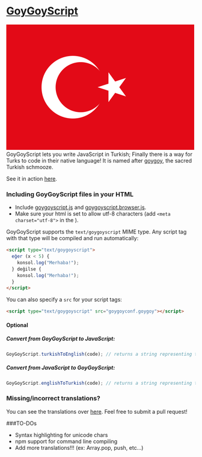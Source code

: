 [GoyGoyScript](http://emirkarsiyakali.kd.io/goygoyscript)
==========
![Turkish Flag](/assets/img/flag.png)  
GoyGoyScript lets you write JavaScript in Turkish; Finally there is a way for Turks to code in their native language!
It is named after [goygoy](https://eksisozluk.com/goygoy--91713), the sacred Turkish schmooze.

See it in action [here](http://emirkarsiyakali.kd.io/goygoyscript). 
### Including GoyGoyScript files in your HTML

- Include [goygoyscript.js](dist/goygoyscript.js) and [goygoyscript.browser.js](dist/goygoyscript.browser.js).
- Make sure your html is set to allow utf-8 characters (add `<meta charset="utf-8">` in the <head>).

GoyGoyScript supports the `text/goygoyscript` MIME type. Any script tag with that type will be compiled and run automatically:
```html
<script type="text/goygoyscript">
  eğer (x < 5) {
    konsol.log("Merhaba!");
  } değilse {
    konsol.log("Merhaba!");
  }
</script>
```

You can also specify a `src` for your script tags: 
```html
<script type="text/goygoyscript" src="goygoyconf.goygoy"></script>
```

#### Optional

##### Convert from GoyGoyScript to JavaScript:

```javascript
GoyGoyScript.turkishToEnglish(code); // returns a string representing the translated code
```

##### Convert from JavaScript to GoyGoyScript:

```javascript
GoyGoyScript.englishToTurkish(code); // returns a string representing the translated code
```

### Missing/incorrect translations?
You can see the translations over [here](https://github.com/emir/GoyGoyScript/blob/gh-pages/dist/goygoyscript.js#L4). Feel free to submit a pull request!

###TO-DOs
- Syntax highlighting for unicode chars
- npm support for command line compiling
- Add more translations!!! (ex: Array.pop, push, etc...)
